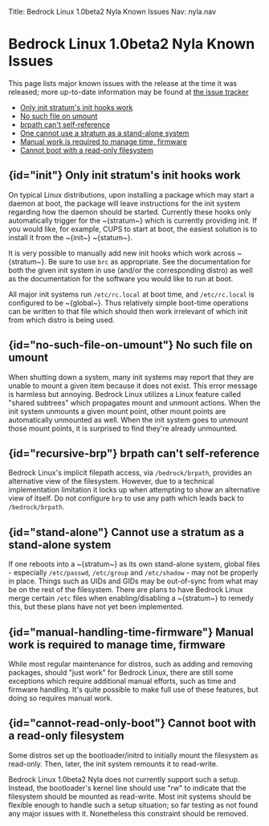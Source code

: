 Title: Bedrock Linux 1.0beta2 Nyla Known Issues
Nav: nyla.nav

Bedrock Linux 1.0beta2 Nyla Known Issues
========================================

This page lists major known issues with the release at the time it was
released; more up-to-date information may be found at [the issue
tracker](https://github.com/bedrocklinux/bedrocklinux-userland/issues?state=open)

- [Only init stratum's init hooks work](#init)
- [No such file on umount](#no-such-file-on-umount)
- [brpath can't self-reference](#recursive-brp)
- [One cannot use a stratum as a stand-alone system](#stand-alone)
- [Manual work is required to manage time, firmware](#manual-handling-time-firmware)
- [Cannot boot with a read-only filesystem](#cannot-read-only-boot)

## {id="init"} Only init stratum's init hooks work

On typical Linux distributions, upon installing a package which may start a
daemon at boot, the package will leave instructions for the init system
regarding how the daemon should be started.  Currently these hooks only
automatically trigger for the ~{stratum~} which is currently providing init.
If you would like, for example, CUPS to start at boot, the easiest solution is
to install it from the ~{init~} ~{statum~}.

It is very possible to manually add new init hooks which work across
~{stratum~}.  Be sure to use `brc` as appropriate.  See the documentation for
both the given init system in use (and/or the corresponding distro) as well as
the documentation for the software you would like to run at boot.

All major init systems run `/etc/rc.local` at boot time, and `/etc/rc.local` is
configured to be ~{global~}.  Thus relatively simple boot-time operations can
be written to that file which should then work irrelevant of which init from
which distro is being used.

## {id="no-such-file-on-umount"} No such file on umount

When shutting down a system, many init systems may report that they are unable
to mount a given item because it does not exist.  This error message is
harmless but annoying.  Bedrock Linux utilizes a Linux feature called "shared
subtrees" which propagates mount and unmount actions.  When the init system
unmounts a given mount point, other mount points are automatically unmounted as
well.  When the init system goes to unmount those mount points, it is surprised
to find they're already unmounted.

## {id="recursive-brp"} brpath can't self-reference

Bedrock Linux's implicit filepath access, via `/bedrock/brpath`, provides an
alternative view of the filesystem.  However, due to a technical implementation
limitation it locks up when attempting to show an alternative view of itself.
Do not configure `brp` to use any path which leads back to `/bedrock/brpath`.

## {id="stand-alone"} Cannot use a stratum as a stand-alone system

If one reboots into a ~{stratum~} as its own stand-alone system, global files -
especially `/etc/passwd`, `/etc/group` and `/etc/shadow` - may not be properly
in place.  Things such as UIDs and GIDs may be out-of-sync from what may be on
the rest of the filesystem.  There are plans to have Bedrock Linux merge
certain `/etc` files when enabling/disabling a ~{stratum~} to remedy this, but
these plans have not yet been implemented.

## {id="manual-handling-time-firmware"} Manual work is required to manage time, firmware

While most regular maintenance for distros, such as adding and removing
packages, should "just work" for Bedrock Linux, there are still some exceptions
which require additional manual efforts, such as time and firmware handling.
It's quite possible to make full use of these features, but doing so requires
manual work.

## {id="cannot-read-only-boot"} Cannot boot with a read-only filesystem

Some distros set up the bootloader/initrd to initially mount the filesystem as
read-only.  Then, later, the init system remounts it to read-write.

Bedrock Linux 1.0beta2 Nyla does not currently support such a setup.  Instead,
the bootloader's kernel line should use "rw" to indicate that the filesystem
should be mounted as read-write.  Most init systems should be flexible enough
to handle such a setup situation; so far testing as not found any major issues
with it.  Nonetheless this constraint should be removed.
